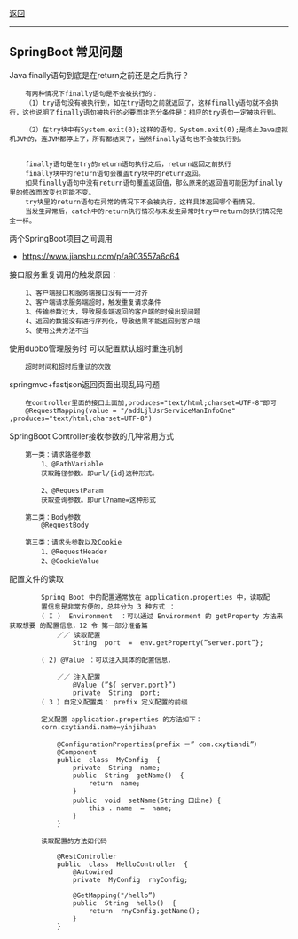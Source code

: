 <p>
<a href="#" onclick="refreshContent('springboot')">返回</a>
</p>

---

## SpringBoot 常见问题

Java finally语句到底是在return之前还是之后执行？

        有两种情况下finally语句是不会被执行的：
        （1）try语句没有被执行到，如在try语句之前就返回了，这样finally语句就不会执行，这也说明了finally语句被执行的必要而非充分条件是：相应的try语句一定被执行到。
        
        （2）在try块中有System.exit(0);这样的语句，System.exit(0);是终止Java虚拟机JVM的，连JVM都停止了，所有都结束了，当然finally语句也不会被执行到。
        
        
        finally语句是在try的return语句执行之后，return返回之前执行
        finally块中的return语句会覆盖try块中的return返回。
        如果finally语句中没有return语句覆盖返回值，那么原来的返回值可能因为finally里的修改而改变也可能不变。
        try块里的return语句在异常的情况下不会被执行，这样具体返回哪个看情况。
        当发生异常后，catch中的return执行情况与未发生异常时try中return的执行情况完全一样。

两个SpringBoot项目之间调用

- <a href="https://www.jianshu.com/p/a903557a6c64#" target="_blank">https://www.jianshu.com/p/a903557a6c64</a>

接口服务重复调用的触发原因：

        1、客户端接口和服务端接口没有一一对齐
        2、客户端请求服务端超时，触发重复请求条件
        3、传输参数过大，导致服务端返回的客户端的时候出现问题
        4、返回的数据没有进行序列化，导致结果不能返回到客户端
        5、使用公共方法不当

使用dubbo管理服务时 可以配置默认超时重连机制

	    超时时间和超时后重试的次数

springmvc+fastjson返回页面出现乱码问题

        在controller里面的接口上面加,produces="text/html;charset=UTF-8"即可
        @RequestMapping(value = "/addLjlUsrServiceManInfoOne" ,produces="text/html;charset=UTF-8")	

SpringBoot Controller接收参数的几种常用方式

        第一类：请求路径参数
            1、@PathVariable
            获取路径参数。即url/{id}这种形式。
    
            2、@RequestParam
            获取查询参数。即url?name=这种形式
            
        第二类：Body参数
            @RequestBody
            
        第三类：请求头参数以及Cookie    
            1、@RequestHeader
            2、@CookieValue	

配置文件的读取

            Spring Boot 中的配置通常放在 application.properties 中，读取配
            置信息是非常方便的，总共分为 3 种方式 ：
            ( I )  Environment  ：可以通过 Environment 的 getProperty 方法来获取想要 的配置信息，12 令 第一部分准备篇
                ／／ 读取配置
                    String  port  =  env.getProperty(”server.port”}; 
        
            ( 2) @Value ：可以注入具体的配置信息，
        
                ／／ 注入配置
                    @Value (”${ server.port}”) 
                    private  String  port; 
            ( 3 ）自定义配置类： prefix 定义配置的前缀 
        
            定义配置 application.properties 的方法如下：
            corn.cxytiandi.name=yinjihuan 

                @ConfigurationProperties(prefix ＝” com.cxytiandi”）
                @Component 
                public  class  MyConfig  { 
                    private  String  name; 
                    public  String  getName()  { 
                        return  name; 
                    }
                    public  void  setName(String 口出ne) { 
                        this . name  =  name; 
                    }
                }
                
            读取配置的方法如代码
        
                @RestController 
                public  class  HelloController  { 
                    @Autowired 
                    private  MyConfig  rnyConfig; 
        
                    @GetMapping("/hello”) 
                    public  String  hello()  { 
                        return  rnyConfig.getNane();
                    }
                }